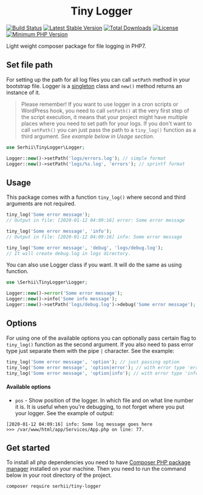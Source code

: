 <h1 align="center">Tiny Logger</h1>

[![Build Status](https://img.shields.io/endpoint.svg?url=https%3A%2F%2Factions-badge.atrox.dev%2FSerhiiCho%2Ftiny-logger%2Fbadge&style=flat)](https://actions-badge.atrox.dev/SerhiiCho/tiny-logger/goto)
[![Latest Stable Version](https://poser.pugx.org/serhii/tiny-logger/v/stable)](https://packagist.org/packages/serhii/tiny-logger)
[![Total Downloads](https://poser.pugx.org/serhii/tiny-logger/downloads)](https://packagist.org/packages/serhii/tiny-logger)
[![License](https://poser.pugx.org/serhii/tiny-logger/license)](https://packagist.org/packages/serhii/tiny-logger)
<a href="https://php.net/" rel="nofollow"><img src="https://camo.githubusercontent.com/2b1ed18c21257b0a1e6b8568010e6e8f3636e6d5/68747470733a2f2f696d672e736869656c64732e696f2f62616467652f7068702d253345253344253230372e312d3838393242462e7376673f7374796c653d666c61742d737175617265" alt="Minimum PHP Version" style="max-width:100%;"></a>

Light weight composer package for file logging in PHP7.

## Set file path

For setting up the path for all log files you can call `setPath` method in your bootstrap file. Logger is a [singleton](https://en.wikipedia.org/wiki/Singleton_pattern) class and `new()` method returns an instance of it. 

> Please remember! If you want to use logger in a cron scripts or WordPress hook, you need to call `setPath()` at the very first step of the script execution, it means that your project might have multiple places where you need to set path for your logs. If you don't want to call `setPath()` you can just pass the path to a `tiny_log()` function as a third argument. _See example below in Usage section._

```php
use Serhii\TinyLogger\Logger;

Logger::new()->setPath('logs/errors.log'); // simple format
Logger::new()->setPath('logs/%s.log', 'errors'); // sprintf format
```

## Usage

This package comes with a function `tiny_log()` where second and third arguments are not required.

```php
tiny_log('Some error message');
// Output in file: [2020-01-12 04:09:16] error: Some error message

tiny_log('Some error message', 'info');
// Output in file: [2020-01-12 04:09:16] info: Some error message

tiny_log('Some error message', 'debug', 'logs/debug.log');
// It will create debug.log in logs directory.
````

You can also use Logger class if you want. It will do the same as using function.

```php
use \Serhii\TinyLogger\Logger;

Logger::new()->error('Some error message');
Logger::new()->info('Some info message');
Logger::new()->setPath('logs/debug.log')->debug('Some error message');
````

## Options

For using one of the available options you can optionally pass certain flag to `tiny_log()` function as the second argument. If you also need to pass error type just separate them with the pipe `|` character. See the example:

```php
tiny_log('Some error message', 'option'); // just passing option
tiny_log('Some error message', 'option|error'); // with error type 'error'
tiny_log('Some error message', 'option|info'); // with error type 'info'
```

#### Available options

- `pos` - Show position of the logger. In which file and on what line number it is. It is useful when you're debugging, to not forget where you put your logger. See the example of output:

```text
[2020-01-12 04:09:16] info: Some log message goes here
>>> /var/www/html/app/Services/App.php on line: 77.
```

## Get started

To install all php dependencies you need to have [Composer PHP package manager](https://getcomposer.org) installed on your machine. Then you need to run the command below in your root directory of the project.

```bash
composer require serhii/tiny-logger
```